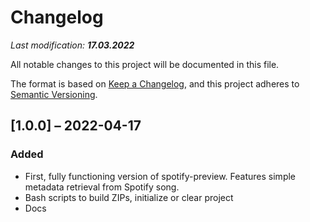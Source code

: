 # Changelog

_Last modification: **17.03.2022**_

All notable changes to this project will be documented in this file.

The format is based on [Keep a Changelog](https://keepachangelog.com/en/1.0.0/),
and this project adheres to [Semantic Versioning](https://semver.org/spec/v2.0.0.html).

## [1.0.0] – 2022-04-17
### Added
* First, fully functioning version of spotify-preview. Features simple metadata retrieval from Spotify song.
* Bash scripts to build ZIPs, initialize or clear project
* Docs